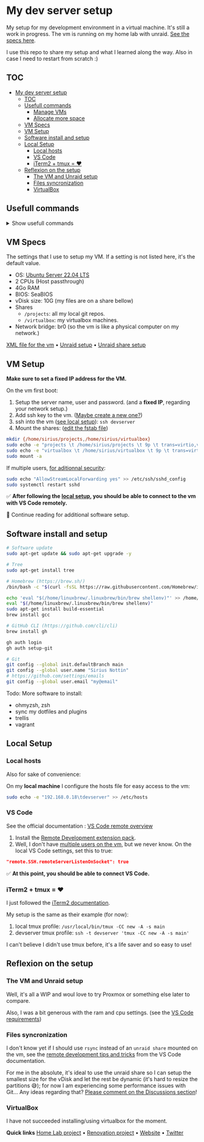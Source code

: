 # My dev server setup

My setup for my development environment in a virtual machine. It's still a work in progress. The vm is running on my home lab with unraid. [See the specs here]().

I use this repo to share my setup and what I learned along the way. Also in case I need to restart from scratch :)

## TOC

- [My dev server setup](#my-dev-server-setup)
  - [TOC](#toc)
  - [Usefull commands](#usefull-commands)
    - [Manage VMs](#manage-vms)
    - [Allocate more space](#allocate-more-space)
  - [VM Specs](#vm-specs)
  - [VM Setup](#vm-setup)
  - [Software install and setup](#software-install-and-setup)
  - [Local Setup](#local-setup)
    - [Local hosts](#local-hosts)
    - [VS Code](#vs-code)
    - [iTerm2 + tmux = ❤️](#iterm2--tmux--️)
  - [Reflexion on the setup](#reflexion-on-the-setup)
    - [The VM and Unraid setup](#the-vm-and-unraid-setup)
    - [Files syncronization](#files-syncronization)
    - [VirtualBox](#virtualbox)

## Usefull commands

<details>

<summary>Show usefull commands</summary>

### Manage VMs

```bash
virsh list --all
virsh start <vmname>
virsh shutdown <vmname>
```

### Allocate more space

```bash
qemu-img info <image>
qemu-img resize <image> <size>G
```

</details>

## VM Specs

The settings that I use to setup my VM. If a setting is not listed here, it's the default value.

- OS: [Ubuntu Server 22.04 LTS](https://ubuntu.com/download/server)
- 2 CPUs (Host passthrough)
- 4Go RAM
- BIOS: SeaBIOS
- vDisk size: 10G (my files are on a share bellow)
- Shares
  - `/projects`: all my local git repos.
  - `/virtualbox`: my virtualbox machines.
- Network bridge: br0 (so the vm is like a physical computer on my network.)

[XML file for the vm](/devserver_ubuntu.xml) • [Unraid setup]() • [Unraid share setup]()

## VM Setup

**Make sure to set a fixed IP address for the VM.**

On the vm first boot:

1. Setup the server name, user and password. (and a **fixed IP**, regarding your network setup.)
2. Add ssh key to the vm. ([Maybe create a new one?](https://code.visualstudio.com/docs/remote/troubleshooting#_improving-your-security-with-a-dedicated-key))
3. ssh into the vm ([see local setup](#local-hosts)): `ssh devserver`
4. Mount the shares: ([edit the fstab file](https://forums.unraid.net/topic/71600-unraid-vm-shares/?do=findComment&comment=658008))

```bash
mkdir {/home/sirius/projects,/home/sirius/virtualbox}
sudo echo -e "projects \t /home/sirius/projects \t 9p \t trans=virtio,version=9p2000.L,_netdev,rw 0 0" >> /etc/fstab
sudo echo -e "virtualbox \t /home/sirius/virtualbox \t 9p \t trans=virtio,version=9p2000.L,_netdev,rw 0 0" >> /etc/fstab
sudo mount -a
```

If multiple users, [for aditionnal security](https://code.visualstudio.com/docs/remote/troubleshooting#_improving-security-on-multi-user-servers):

```bash
sudo echo "AllowStreamLocalForwarding yes" >> /etc/ssh/sshd_config
sudo systemctl restart sshd
```

✅ **After following the [local setup](#local-setup), you should be able to connect to the vm with VS Code remotely.**

👀 Continue reading for additional software setup.

## Software install and setup

```bash
# Software update
sudo apt-get update && sudo apt-get upgrade -y

# Tree
sudo apt-get install tree

# Homebrew (https://brew.sh/)
/bin/bash -c "$(curl -fsSL https://raw.githubusercontent.com/Homebrew/install/HEAD/install.sh)"

echo 'eval "$(/home/linuxbrew/.linuxbrew/bin/brew shellenv)"' >> /home/sirius/.bash_profile
eval "$(/home/linuxbrew/.linuxbrew/bin/brew shellenv)"
sudo apt-get install build-essential
brew install gcc

# GitHub CLI (https://github.com/cli/cli)
brew install gh

gh auth login
gh auth setup-git

# Git
git config --global init.defaultBranch main
git config --global user.name "Sirius Nottin"
# https://github.com/settings/emails
git config --global user.email "my@email"
```

Todo: More software to install:

- ohmyzsh, zsh
- sync my dotfiles and plugins
- trellis
- vagrant

## Local Setup

### Local hosts

Also for sake of convenience:

On my **local machine** I configure the hosts file for easy access to the vm:

```bash
sudo echo -e "192.168.0.18\tdevserver" >> /etc/hosts
```

### VS Code

See the official documentation : [VS Code remote overview](https://code.visualstudio.com/docs/remote/remote-overview)

1. Install the [Remote Development extension pack](https://marketplace.visualstudio.com/items?itemName=ms-vscode-remote.vscode-remote-extensionpack).
2. Well, I don't have [multiple users on the vm](https://code.visualstudio.com/docs/remote/ssh#_ssh-host-setup), but we never know. On the local VS Code settings, set this to true:

```json
"remote.SSH.remoteServerListenOnSocket": true
```

✅ **At this point, you should be able to connect VS Code.**

### iTerm2 + tmux = ❤️

I just followed the [iTerm2 documentation](https://iterm2.com/documentation-tmux-integration.html).

My setup is the same as their example (for now):

1. local tmux profile: `/usr/local/bin/tmux -CC new -A -s main`
2. devserver tmux profile: `ssh -t devserver 'tmux -CC new -A -s main'`

I can't believe I didn't use tmux before, it's a life saver and so easy to use!

## Reflexion on the setup

### The VM and Unraid setup

Well, it's all a WIP and woul love to try Proxmox or something else later to compare.

Also, I was a bit generous with the ram and cpu settings. (see the [VS Code requirements](https://code.visualstudio.com/docs/remote/ssh#_system-requirements))

### Files syncronization

I don't know yet if I should use `rsync` instead of an `unraid share` mounted on the vm, see the [remote development tips and tricks](https://code.visualstudio.com/docs/remote/troubleshooting#_using-rsync-to-maintain-a-local-copy-of-your-source-code) from the VS Code documentation.

For me in the absolute, it's ideal to use the unraid share so I can setup the smallest size for the vDisk and let the rest be dynamic (it's hard to resize the partitions 😅); for now I am experiencing some performance issues with Git… Any ideas regarding that? [Please comment on the Discussions section]()!

### VirtualBox

I have not succeeded installing/using virtualbox for the moment.

**Quick links** [Home Lab project](https://nottin.me/lab) • [Renovation project](https://siriusrenove.fr) • [Website](https://nottin.me) • [Twitter](https://twitter.com/siriusnottin)
